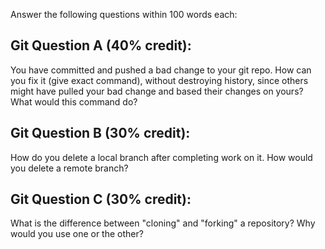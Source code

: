 Answer the following questions within 100 words each:

## Git Question A (40% credit):

You have committed and pushed a bad change to your git repo.  How can you fix it (give exact command), without destroying history, since others might have pulled your bad change and based their changes on yours?  What would this command do?

## Git Question B (30% credit):

How do you delete a local branch after completing work on it.  How would you delete a remote branch?

## Git Question C (30% credit):

What is the difference between "cloning" and "forking" a repository?  Why would you use one or the other?
